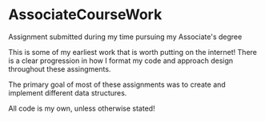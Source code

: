 # AssociateCourseWork
Assignment submitted during my time pursuing my Associate's degree

This is some of my earliest work that is worth putting on the internet!
There is a clear progression in how I format my code and approach design throughout these assingments.

The primary goal of most of these assignments was to create and implement different data structures.

All code is my own, unless otherwise stated!
